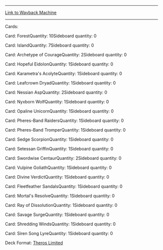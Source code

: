 
---
[Link to Wayback Machine](https://web.archive.org/web/20141214111222/http://magic.wizards.com/en/articles/decks/louis-ballivet-2014-12-11)

[_metadata_:generator]:- "Drupal 7 (http://drupal.org)"
[_metadata_:node]:- "318031"
[_metadata_:publish_date]:- "2014-12-11"
[_metadata_:source]:- "article"
[_metadata_:title]:- "Louis Ballivet"
[_metadata_:wayback_capture_timestamp]:- "2014-12-14 11:12:22"
[_metadata_:wayback_raw_url]:- "https://web.archive.org/web/20141214111222id_/http://magic.wizards.com/en/articles/decks/louis-ballivet-2014-12-11"
[_metadata_:wayback_url]:- "http://magic.wizards.com/en/articles/decks/louis-ballivet-2014-12-11"
---


Cards: 

Card: ForestQuantity: 10Sideboard quantity: 0 



Card: IslandQuantity: 7Sideboard quantity: 0 



Card: Archetype of CourageQuantity: 2Sideboard quantity: 0 



Card: Hopeful EidolonQuantity: 1Sideboard quantity: 0 



Card: Karametra's AcolyteQuantity: 1Sideboard quantity: 0 



Card: Leafcrown DryadQuantity: 1Sideboard quantity: 0 



Card: Nessian AspQuantity: 2Sideboard quantity: 0 



Card: Nyxborn WolfQuantity: 1Sideboard quantity: 0 



Card: Opaline UnicornQuantity: 1Sideboard quantity: 0 



Card: Pheres-Band RaidersQuantity: 1Sideboard quantity: 0 



Card: Pheres-Band TromperQuantity: 1Sideboard quantity: 0 



Card: Sedge ScorpionQuantity: 1Sideboard quantity: 0 



Card: Setessan GriffinQuantity: 1Sideboard quantity: 0 



Card: Swordwise CentaurQuantity: 2Sideboard quantity: 0 



Card: Vulpine GoliathQuantity: 1Sideboard quantity: 0 



Card: Divine VerdictQuantity: 1Sideboard quantity: 0 



Card: Fleetfeather SandalsQuantity: 1Sideboard quantity: 0 



Card: Mortal's ResolveQuantity: 1Sideboard quantity: 0 



Card: Ray of DissolutionQuantity: 1Sideboard quantity: 0 



Card: Savage SurgeQuantity: 1Sideboard quantity: 0 



Card: Shredding WindsQuantity: 1Sideboard quantity: 0 



Card: Siren Song LyreQuantity: 1Sideboard quantity: 0 

Deck Format: [Theros Limited](/en/deck-format/theros-limited)


 

 
